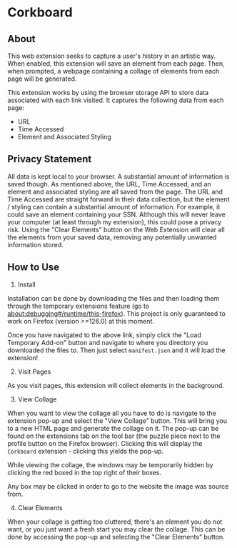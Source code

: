 # Corkboard

## About
This web extension seeks to capture a user's history in an artistic way. When
enabled, this extension will save an element from each page. Then, when prompted,
a webpage containing a collage of elements from each page will be generated.

This extension works by using the browser storage API to store data associated
with each link visited. It captures the following data from each page:
- URL
- Time Accessed
- Element and Associated Styling

## Privacy Statement
All data is kept local to your browser. A substantial amount of information
is saved though. As mentioned above, the URL, Time Accessed, and an element
and associated styling are all saved from the page. The URL and Time Accessed
are straight forward in their data collection, but the element / styling can
contain a substantial amount of information. For example, it could save
an element containing your SSN. Although this will never leave your computer
(at least through my extension), this could pose a privacy risk. Using the
"Clear Elements" button on the Web Extension will clear all the elements from
your saved data, removing any potentially unwanted information stored.

## How to Use
1. Install

Installation can be done by downloading the files and then loading them
through the temporary extensions feature (go to
[about:debugging#/runtime/this-firefox](about:debugging#/runtime/this-firefox)).
This project is only guaranteed to work on Firefox (version >=126.0) at this moment.

Once you have navigated to the above link, simply click the "Load Temporary Add-on"
button and navigate to where you directory you downloaded the files to. Then just
select `manifest.json` and it will load the extension!

2. Visit Pages

As you visit pages, this extension will collect elements in the background.

3. View Collage

When you want to view the collage all you have to do is navigate to the
extension pop-up and select the "View Collage" button. This will bring
you to a new HTML page and generate the collage on it. The pop-up can
be found on the extensions tab on the tool bar (the puzzle piece next to the
profile button on the Firefox browser). Clicking this will display the
`Corkboard` extension - clicking this yields the pop-up.

While viewing the collage, the windows may be temporarily hidden by clicking
the red boxed in the top right of their boxes.

Any box may be clicked in order to go to the website the image was source from.

4. Clear Elements

When your collage is getting too cluttered, there's an element you do not
want, or you just want a fresh start you may clear the collage. This can
be done by accessing the pop-up and selecting the "Clear Elements" button.